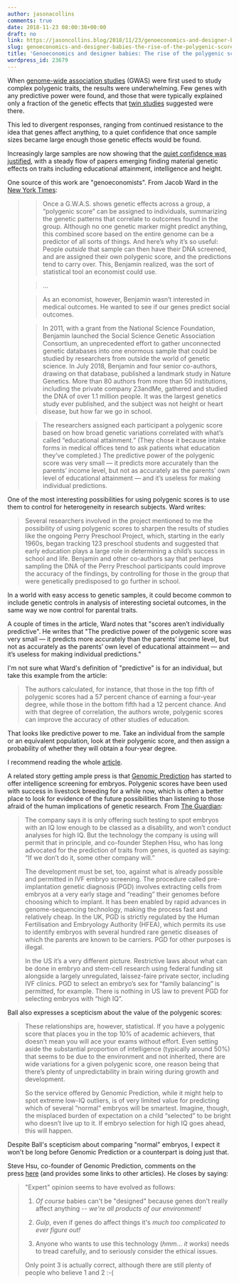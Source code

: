 ```yaml
---
author: jasonacollins
comments: true
date: 2018-11-23 08:00:38+00:00
draft: no
link: https://jasoncollins.blog/2018/11/23/genoeconomics-and-designer-babies-the-rise-of-the-polygenic-score/
slug: genoeconomics-and-designer-babies-the-rise-of-the-polygenic-score
title: 'Genoeconomics and designer babies: The rise of the polygenic score'
wordpress_id: 23679
---
```


When [genome-wide association studies](https://en.wikipedia.org/wiki/Genome-wide_association_study) (GWAS) were first used to study complex polygenic traits, the results were underwhelming. Few genes with any predictive power were found, and those that were typically explained only a fraction of the genetic effects that [twin studies](https://en.wikipedia.org/wiki/Twin_study) suggested were there.

This led to divergent responses, ranging from continued resistance to the idea that genes affect anything, to a quiet confidence that once sample sizes became large enough those genetic effects would be found.

Increasingly large samples are now showing that the [quiet confidence was justified](http://infoproc.blogspot.com/2017/08/estimation-of-genetic-architecture-for.html), with a steady flow of papers emerging finding material genetic effects on traits including educational attainment, intelligence and height.

One source of this work are "genoeconomists". From Jacob Ward in the [New York Times](https://www.nytimes.com/interactive/2018/11/16/magazine/tech-design-economics-genes.html):


<blockquote>

> 
> Once a G.W.A.S. shows genetic effects across a group, a “polygenic score” can be assigned to individuals, summarizing the genetic patterns that correlate to outcomes found in the group. Although no one genetic marker might predict anything, this combined score based on the entire genome can be a predictor of all sorts of things. And here’s why it’s so useful: People _outside_ that sample can then have their DNA screened, and are assigned their own polygenic score, and the predictions tend to carry over. This, Benjamin realized, was the sort of statistical tool an economist could use.
> 
> 

> 
> ...
> 
> 

> 
> As an economist, however, Benjamin wasn’t interested in medical outcomes. He wanted to see if our genes predict social outcomes.
> 
> 

> 
> In 2011, with a grant from the National Science Foundation, Benjamin launched the Social Science Genetic Association Consortium, an unprecedented effort to gather unconnected genetic databases into one enormous sample that could be studied by researchers from outside the world of genetic science. In July 2018, Benjamin and four senior co-authors, drawing on that database, published a landmark study in Nature Genetics. More than 80 authors from more than 50 institutions, including the private company 23andMe, gathered and studied the DNA of over 1.1 million people. It was the largest genetics study ever published, and the subject was not height or heart disease, but how far we go in school.
> 
> 

> 
> The researchers assigned each participant a polygenic score based on how broad genetic variations correlated with what’s called “educational attainment.” (They chose it because intake forms in medical offices tend to ask patients what education they’ve completed.) The predictive power of the polygenic score was very small — it predicts more accurately than the parents’ income level, but not as accurately as the parents’ own level of educational attainment — and it’s useless for making individual predictions.
> 
> 
</blockquote>


One of the most interesting possibilities for using polygenic scores is to use them to control for heterogeneity in research subjects. Ward writes:


<blockquote>Several researchers involved in the project mentioned to me the possibility of using polygenic scores to sharpen the results of studies like the ongoing Perry Preschool Project, which, starting in the early 1960s, began tracking 123 preschool students and suggested that early education plays a large role in determining a child’s success in school and life. Benjamin and other co-authors say that perhaps sampling the DNA of the Perry Preschool participants could improve the accuracy of the findings, by controlling for those in the group that were genetically predisposed to go further in school.</blockquote>


In a world with easy access to genetic samples, it could become common to include genetic controls in analysis of interesting societal outcomes, in the same way we now control for parental traits.

A couple of times in the article, Ward notes that "scores aren’t individually predictive". He writes that "The predictive power of the polygenic score was very small — it predicts more accurately than the parents’ income level, but not as accurately as the parents’ own level of educational attainment — and it’s useless for making individual predictions."

I'm not sure what Ward's definition of "predictive" is for an individual, but take this example from the article:


<blockquote>The authors calculated, for instance, that those in the top fifth of polygenic scores had a 57 percent chance of earning a four-year degree, while those in the bottom fifth had a 12 percent chance. And with that degree of correlation, the authors wrote, polygenic scores can improve the accuracy of other studies of education.</blockquote>


That looks like predictive power to me. Take an individual from the sample or an equivalent population, look at their polygenic score, and then assign a probability of whether they will obtain a four-year degree.

I recommend reading the whole [article](https://www.nytimes.com/interactive/2018/11/16/magazine/tech-design-economics-genes.html).

A related story getting ample press is that [Genomic Prediction](https://genomicprediction.com/) has started to offer intelligence screening for embryos. Polygenic scores have been used with success in livestock breeding for a while now, which is often a better place to look for evidence of the future possibilities than listening to those afraid of the human implications of genetic research. From [The Guardian](https://www.theguardian.com/commentisfree/2018/nov/19/designer-babies-ethical-genetic-selection-intelligence):


<blockquote>The company says it is only offering such testing to spot embryos with an IQ low enough to be classed as a disability, and won’t conduct analyses for high IQ. But the technology the company is using will permit that in principle, and co-founder Stephen Hsu, who has long advocated for the prediction of traits from genes, is quoted as saying: “If we don’t do it, some other company will.”

The development must be set, too, against what is already possible and permitted in IVF embryo screening. The procedure called pre-implantation genetic diagnosis (PGD) involves extracting cells from embryos at a very early stage and “reading” their genomes before choosing which to implant. It has been enabled by rapid advances in genome-sequencing technology, making the process fast and relatively cheap. In the UK, PGD is strictly regulated by the Human Fertilisation and Embryology Authority (HFEA), which permits its use to identify embryos with several hundred rare genetic diseases of which the parents are known to be carriers. PGD for other purposes is illegal.

In the US it’s a very different picture. Restrictive laws about what can be done in embryo and stem-cell research using federal funding sit alongside a largely unregulated, laissez-faire private sector, including IVF clinics. PGD to select an embryo’s sex for “family balancing” is permitted, for example. There is nothing in US law to prevent PGD for selecting embryos with “high IQ”.</blockquote>


Ball also expresses a scepticism about the value of the polygenic scores:


<blockquote>These relationships are, however, statistical. If you have a polygenic score that places you in the top 10% of academic achievers, that doesn’t mean you will ace your exams without effort. Even setting aside the substantial proportion of intelligence (typically around 50%) that seems to be due to the environment and not inherited, there are wide variations for a given polygenic score, one reason being that there’s plenty of unpredictability in brain wiring during growth and development.

So the service offered by Genomic Prediction, while it might help to spot extreme low-IQ outliers, is of very limited value for predicting which of several “normal” embryos will be smartest. Imagine, though, the misplaced burden of expectation on a child “selected” to be bright who doesn’t live up to it. If embryo selection for high IQ goes ahead, this will happen.</blockquote>


Despite Ball's scepticism about comparing "normal" embryos, I expect it won't be long before Genomic Prediction or a counterpart is doing just that.

Steve Hsu, co-founder of Genomic Prediction, comments on the press [here](http://infoproc.blogspot.com/2018/11/super-smart-designer-babies-guardian-uk.html) (and provides some links to other articles). He closes by saying:


<blockquote>"Expert" opinion seems to have evolved as follows:

1. _Of course_ babies can't be "designed" because genes don't really affect anything -- _we're all products of our environment!_

2. _Gulp_, even if genes do affect things it's _much too complicated to ever figure out!_

3. Anyone who wants to use this technology (_hmm... it works_) needs to tread carefully, and to seriously consider the ethical issues.

Only point 3 is actually correct, although there are still plenty of people who believe 1 and 2 :-(</blockquote>
